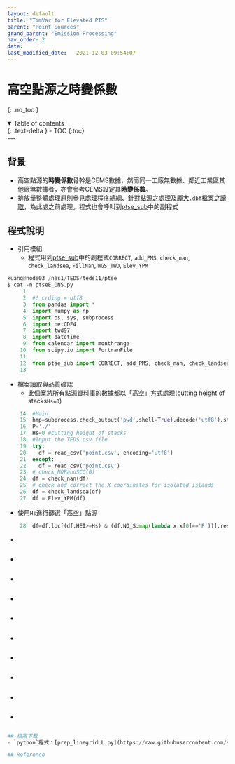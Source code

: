 ```yaml
---
layout: default
title: "TimVar for Elevated PTS"
parent: "Point Sources"
grand_parent: "Emission Processing"
nav_order: 2
date:               
last_modified_date:   2021-12-03 09:54:07
---
```


# 高空點源之時變係數
{: .no_toc }

<details open markdown="block">
  <summary>
    Table of contents
  </summary>
  {: .text-delta }
- TOC
{:toc}
</details>
---

## 背景
- 高空點源的**時變係數**骨幹是CEMS數據，然而同一工廠無數據、鄰近工業區其他廠無數據者，亦會參考CEMS設定其**時變係數**。
- 排放量整體處理原則參見[處理程序總綱](https://sinotec2.github.io/jtd/docs/EmsProc/#處理程序總綱)、針對[點源之處理](https://sinotec2.github.io/jtd/docs/EmisProc/ptse/)及[龐大`.dbf`檔案之讀取](https://sinotec2.github.io/jtd/docs/EmisProc/dbf2csv.py/)，為此處之前處理。程式也會呼叫到[ptse_sub](https://sinotec2.github.io/jtd/docs/EmisProc/ptse/ptse_sub/)中的副程式

## 程式說明

- 引用模組
  - 程式用到[ptse_sub](https://sinotec2.github.io/jtd/docs/EmisProc/ptse/ptse_sub/)中的副程式`CORRECT`, `add_PMS`, `check_nan`, `check_landsea`, `FillNan`, `WGS_TWD`, `Elev_YPM`

```python
kuang@node03 /nas1/TEDS/teds11/ptse
$ cat -n ptseE_ONS.py
     1
     2  #! crding = utf8
     3  from pandas import *
     4  import numpy as np
     5  import os, sys, subprocess
     6  import netCDF4
     7  import twd97
     8  import datetime
     9  from calendar import monthrange
    10  from scipy.io import FortranFile
    11
    12  from ptse_sub import CORRECT, add_PMS, check_nan, check_landsea, FillNan, WGS_TWD, Elev_YPM
    13
```
- 檔案讀取與品質確認
  - 此個案將所有點源資料庫的數據都以「高空」方式處理(cutting height of stacks`Hs=0`)

```python
    14  #Main
    15  hmp=subprocess.check_output('pwd',shell=True).decode('utf8').strip('\n').split('/')[1]
    16  P='./'
    17  Hs=0 #cutting height of stacks
    18  #Input the TEDS csv file
    19  try:
    20    df = read_csv('point.csv', encoding='utf8')
    21  except:
    22    df = read_csv('point.csv')
    23  # check_NOPandSCC(0)
    24  df = check_nan(df)
    25  # check and correct the X coordinates for isolated islands
    26  df = check_landsea(df)
    27  df = Elev_YPM(df)
```
- 使用`Hs`進行篩選「高空」點源
```python
    28  df=df.loc[(df.HEI>=Hs) & (df.NO_S.map(lambda x:x[0]=='P'))].reset_index(drop=True)
```
- 
```python
```
- 
```python
```
- 
```python
```
- 
```python
```
- 
```python
```
- 
```python
```
- 
```python
```
- 
```python
```
- 
```python
```
- 
```python

## 檔案下載
- `python`程式：[prep_linegridLL.py](https://raw.githubusercontent.com/sinotec2/jtd/main/docs/EmisProc/line/prep_linegridLL.py)。

## Reference
